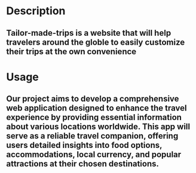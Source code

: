 # Description
## Tailor-made-trips is a website that will help travelers around the globle to easily customize their trips at the own convenience 
#  Usage
## Our project aims to develop a comprehensive web application designed to enhance the travel experience by providing essential information about various locations worldwide. This app will serve as a reliable travel companion, offering users detailed insights into food options, accommodations, local currency, and popular attractions at their chosen destinations.
